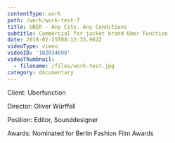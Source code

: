 ```yaml
---
contentType: work
path: /work/work-test-7
title: UBER - Any City. Any Conditions
subtitle: Commercial for jacket brand Uber Function
date: 2018-02-25T08:12:33.962Z
videoType: vimeo
videoID: '182834698'
videoThumbnail:
  - filename: /files/work-test.jpg
category: documentary
---
```

Client: Uberfunction

Director: Oliver Würffell

Position: Editor, Sounddesigner

Awards: Nominated for Berlin Fashion Film Awards
